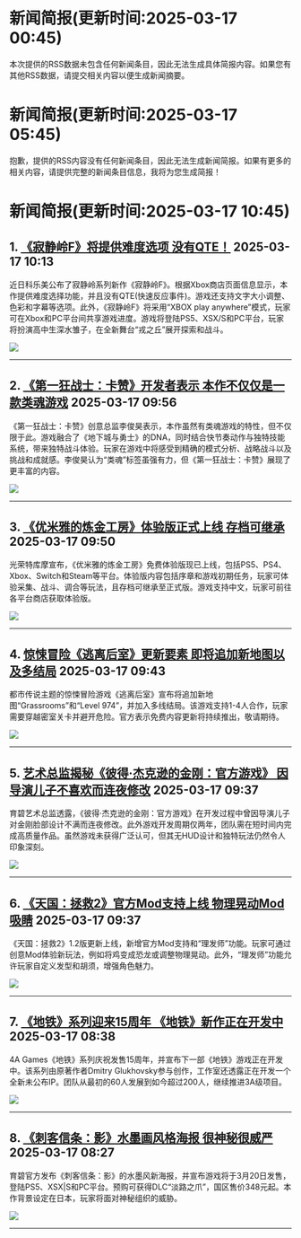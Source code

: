 # 新闻简报(更新时间:2025-03-17 00:45)

本次提供的RSS数据未包含任何新闻条目，因此无法生成具体简报内容。如果您有其他RSS数据，请提交相关内容以便生成新闻摘要。
# 新闻简报(更新时间:2025-03-17 05:45)

抱歉，提供的RSS内容没有任何新闻条目，因此无法生成新闻简报。如果有更多的相关内容，请提供完整的新闻条目信息，我将为您生成简报！
# 新闻简报(更新时间:2025-03-17 10:45)

## 1. [《寂静岭F》将提供难度选项 没有QTE！](https://www.3dmgame.com/news/202503/3916521.html)   2025-03-17 10:13

近日科乐美公布了寂静岭系列新作《寂静岭F》。根据Xbox商店页面信息显示，本作提供难度选择功能，并且没有QTE(快速反应事件)。游戏还支持文字大小调整、色彩和字幕等选项。此外，《寂静岭F》将采用“XBOX play anywhere”模式，玩家可在Xbox和PC平台间共享游戏进度。游戏将登陆PS5、XSX/S和PC平台，玩家将扮演高中生深水雏子，在全新舞台“戎之丘”展开探索和战斗。

![](https://img.3dmgame.com/uploads/images/news/20250317/1742176712_905623_jpg_r.jpg)

---

## 2. [《第一狂战士：卡赞》开发者表示 本作不仅仅是一款类魂游戏](https://www.3dmgame.com/news/202503/3916520.html)   2025-03-17 09:56

《第一狂战士：卡赞》创意总监李俊昊表示，本作虽然有类魂游戏的特性，但不仅限于此。游戏融合了《地下城与勇士》的DNA，同时结合快节奏动作与独特技能系统，带来独特战斗体验。玩家在游戏中将感受到精确的模式分析、战略战斗以及挑战和成就感。李俊昊认为“类魂”标签虽强有力，但《第一狂战士：卡赞》展现了更丰富的内容。

![](https://img.3dmgame.com/uploads/images/news/20250317/1742176592_105405.jpg)

---

## 3. [《优米雅的炼金工房》体验版正式上线 存档可继承](https://www.3dmgame.com/news/202503/3916519.html)   2025-03-17 09:50

光荣特库摩宣布，《优米雅的炼金工房》免费体验版现已上线，包括PS5、PS4、Xbox、Switch和Steam等平台。体验版内容包括序章和游戏初期任务，玩家可体验采集、战斗、调合等玩法，且存档可继承至正式版。游戏支持中文，玩家可前往各平台商店获取体验版。

![](https://img.3dmgame.com/uploads/images/news/20250317/1742176038_304167_jpg_r.jpg)

---

## 4. [惊悚冒险《逃离后室》更新要素 即将追加新地图以及多结局](https://www.3dmgame.com/news/202503/3916517.html)   2025-03-17 09:43

都市传说主题的惊悚冒险游戏《逃离后室》宣布将追加新地图“Grassrooms”和“Level 974”，并加入多线结局。该游戏支持1-4人合作，玩家需要穿越密室关卡并避开危险。官方表示免费内容更新将持续推出，敬请期待。

![](https://img.3dmgame.com/uploads/images/news/20250317/1742175722_300130.jpg)

---

## 5. [艺术总监揭秘《彼得·杰克逊的金刚：官方游戏》 因导演儿子不喜欢而连夜修改](https://www.3dmgame.com/news/202503/3916516.html)   2025-03-17 09:37

育碧艺术总监透露，《彼得·杰克逊的金刚：官方游戏》在开发过程中曾因导演儿子对金刚脸部设计不满而连夜修改。此外游戏开发周期仅两年，团队需在短时间内完成高质量作品。虽然游戏未获得广泛认可，但其无HUD设计和独特玩法仍然令人印象深刻。

![](https://img.3dmgame.com/uploads/images/news/20250317/1742175449_605374.jpg)

---

## 6. [《天国：拯救2》官方Mod支持上线 物理晃动Mod吸睛](https://www.3dmgame.com/news/202503/3916515.html)   2025-03-17 09:37

《天国：拯救2》1.2版更新上线，新增官方Mod支持和“理发师”功能。玩家可通过创意Mod体验新玩法，例如将鸡变成恐龙或调整物理晃动。此外，“理发师”功能允许玩家自定义发型和胡须，增强角色魅力。

![](https://img.3dmgame.com/uploads/images/news/20250317/1742175315_679785.jpg)

---

## 7. [《地铁》系列迎来15周年 《地铁》新作正在开发中](https://www.3dmgame.com/news/202503/3916510.html)   2025-03-17 08:38

4A Games《地铁》系列庆祝发售15周年，并宣布下一部《地铁》游戏正在开发中。该系列由原著作者Dmitry Glukhovsky参与创作，工作室还透露正在开发一个全新未公布IP。团队从最初的60人发展到如今超过200人，继续推进3A级项目。

![](https://img.3dmgame.com/uploads/images/news/20250317/1742171797_466513_jpg_r.jpg)

---

## 8. [《刺客信条：影》水墨画风格海报 很神秘很威严](https://www.3dmgame.com/news/202503/3916509.html)   2025-03-17 08:27

育碧官方发布《刺客信条：影》的水墨风新海报，并宣布游戏将于3月20日发售，登陆PS5、XSX|S和PC平台。预购可获得DLC“淡路之爪”，国区售价348元起。本作背景设定在日本，玩家将面对神秘组织的威胁。

![](https://img.3dmgame.com/uploads/images/news/20250317/1742171254_284952_jpg_r.jpg)

---